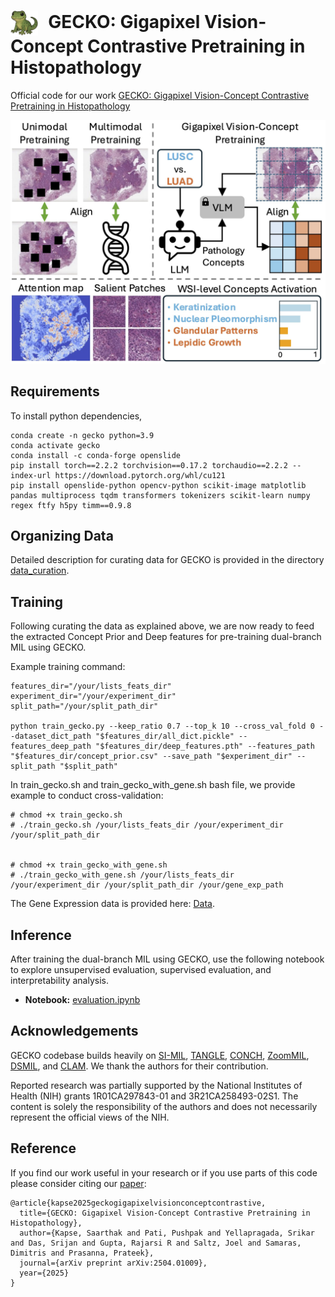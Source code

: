 

<h1>
  <img src="gecko.png" alt="Gecko Icon" style="height:40px; vertical-align:middle; margin-right:10px; background-color: transparent;">
  GECKO: Gigapixel Vision-Concept Contrastive Pretraining in Histopathology
</h1>


Official code for our work [GECKO: Gigapixel Vision-Concept Contrastive Pretraining in Histopathology](https://arxiv.org/abs/2504.01009)

![teaser figure](./teaser.jpg)
## Requirements
To install python dependencies, 

```
conda create -n gecko python=3.9
conda activate gecko
conda install -c conda-forge openslide
pip install torch==2.2.2 torchvision==0.17.2 torchaudio==2.2.2 --index-url https://download.pytorch.org/whl/cu121
pip install openslide-python opencv-python scikit-image matplotlib pandas multiprocess tqdm transformers tokenizers scikit-learn numpy regex ftfy h5py timm==0.9.8

```

## Organizing Data

Detailed description for curating data for GECKO is provided in the directory [data_curation](https://github.com/bmi-imaginelab/GECKO/tree/main/data_curation). 


## Training

Following curating the data as explained above, we are now ready to feed the extracted Concept Prior and Deep features for pre-training dual-branch MIL using GECKO. 

Example training command:

```
features_dir="/your/lists_feats_dir"
experiment_dir="/your/experiment_dir"
split_path="/your/split_path_dir"

python train_gecko.py --keep_ratio 0.7 --top_k 10 --cross_val_fold 0 --dataset_dict_path "$features_dir/all_dict.pickle" --features_deep_path "$features_dir/deep_features.pth" --features_path "$features_dir/concept_prior.csv" --save_path "$experiment_dir" --split_path "$split_path" 
```

In train_gecko.sh and train_gecko_with_gene.sh bash file, we provide example to conduct cross-validation:

```
# chmod +x train_gecko.sh
# ./train_gecko.sh /your/lists_feats_dir /your/experiment_dir /your/split_path_dir


# chmod +x train_gecko_with_gene.sh
# ./train_gecko_with_gene.sh /your/lists_feats_dir /your/experiment_dir /your/split_path_dir /your/gene_exp_path
```

The Gene Expression data is provided here: [Data](https://drive.google.com/drive/folders/1AUcj53wuycHowVMFhPcZuYvw6GaXwfsr?usp=drive_link).

## Inference

After training the dual-branch MIL using GECKO, use the following notebook to explore unsupervised evaluation, supervised evaluation, and interpretability analysis. 

* **Notebook:** [evaluation.ipynb](./evaluation.ipynb)


## Acknowledgements

GECKO codebase builds heavily on [SI-MIL](https://github.com/bmi-imaginelab/SI-MIL), [TANGLE](https://github.com/mahmoodlab/TANGLE), [CONCH](https://github.com/mahmoodlab/CONCH), [ZoomMIL](https://github.com/histocartography/zoommil), [DSMIL](https://github.com/binli123/dsmil-wsi), and [CLAM](https://github.com/mahmoodlab/CLAM). We thank the authors for their contribution.

Reported research was partially supported by the National Institutes of Health (NIH) grants 1R01CA297843-01 and 3R21CA258493-02S1. The content is solely the responsibility of the authors and does not necessarily represent the official views of the NIH. 

## Reference

If you find our work useful in your research or if you use parts of this code please consider citing our [paper](https://arxiv.org/abs/2504.01009):

```
@article{kapse2025geckogigapixelvisionconceptcontrastive,
  title={GECKO: Gigapixel Vision-Concept Contrastive Pretraining in Histopathology},
  author={Kapse, Saarthak and Pati, Pushpak and Yellapragada, Srikar and Das, Srijan and Gupta, Rajarsi R and Saltz, Joel and Samaras, Dimitris and Prasanna, Prateek},
  journal={arXiv preprint arXiv:2504.01009},
  year={2025}
}
```

